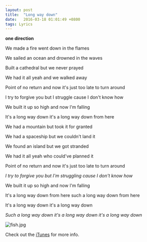 ```yaml
---
layout: post
title:  "Long way down"
date:   2016-03-18 01:01:49 +0800
tags: Lyrics
---
```

**one direction**

We made a fire went down in the flames

We sailed an ocean and drowned in the waves

Built a cathedral but we never prayed

We had it all yeah and we walked away

Point of no return and now it's just too late to turn around

I try to forgive you but I struggle cause I don't know how

We built it up so high and now I'm falling

It's a long way down it's a long way down from here

We had a mountain but took it for granted

We had a spaceship but we couldn't land it

We found an island but we got stranded

We had it all yeah who could've planned it

Point of no return and now it's just too late to turn 
around

*I try to forgive you but I'm struggling cause I don't know how*

We built it up so high and now I'm falling

It's a long way down from here such a long way down from 
here

It's a long way down it's a long way down

*Such a long way down it's a long way down it's a long way down*

![fish.jpg](https://ooo.0o0.ooo/2016/03/18/56ec1b00b7d14.jpg)


Check out the [iTunes][itunes] for more info.

[itunes]: http://www.apple.com/cn/itunes/download/

